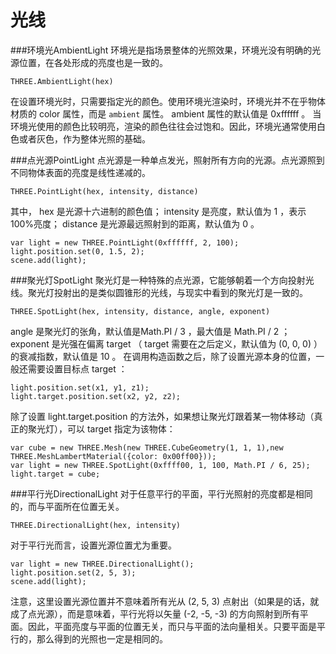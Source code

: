 光线
===
###环境光AmbientLight
环境光是指场景整体的光照效果，环境光没有明确的光源位置，在各处形成的亮度也是一致的。

    THREE.AmbientLight(hex)
在设置环境光时，只需要指定光的颜色。使用环境光渲染时，环境光并不在乎物体材质的 color 属性，而是 `ambient` 属性。 ambient 属性的默认值是 0xffffff 。
当环境光使用的颜色比较明亮，渲染的颜色往往会过饱和。因此，环境光通常使用白色或者灰色，作为整体光照的基础。

###点光源PointLight
点光源是一种单点发光，照射所有方向的光源。点光源照到不同物体表面的亮度是线性递减的。

    THREE.PointLight(hex, intensity, distance)
其中， hex 是光源十六进制的颜色值； intensity 是亮度，默认值为 1 ，表示 100%亮度； distance 是光源最远照射到的距离，默认值为 0 。

    var light = new THREE.PointLight(0xffffff, 2, 100);
    light.position.set(0, 1.5, 2);
    scene.add(light);

###聚光灯SpotLight
聚光灯是一种特殊的点光源，它能够朝着一个方向投射光线。聚光灯投射出的是类似圆锥形的光线，与现实中看到的聚光灯是一致的。

    THREE.SpotLight(hex, intensity, distance, angle, exponent)
 angle 是聚光灯的张角，默认值是Math.PI / 3 ，最大值是 Math.PI / 2 ； exponent 是光强在偏离 target （ target 需要在之后定义，默认值为 (0, 0, 0) ）的衰减指数，默认值是 10 。
在调用构造函数之后，除了设置光源本身的位置，一般还需要设置目标点 target ：

    light.position.set(x1, y1, z1);
    light.target.position.set(x2, y2, z2);
除了设置 light.target.position 的方法外，如果想让聚光灯跟着某一物体移动（真正的聚光灯），可以 target 指定为该物体：

    var cube = new THREE.Mesh(new THREE.CubeGeometry(1, 1, 1),new THREE.MeshLambertMaterial({color: 0x00ff00}));
    var light = new THREE.SpotLight(0xffff00, 1, 100, Math.PI / 6, 25);
    light.target = cube;


###平行光DirectionalLight
对于任意平行的平面，平行光照射的亮度都是相同的，而与平面所在位置无关。

    THREE.DirectionalLight(hex, intensity)
对于平行光而言，设置光源位置尤为重要。

    var light = new THREE.DirectionalLight();
    light.position.set(2, 5, 3);
    scene.add(light);
注意，这里设置光源位置并不意味着所有光从 (2, 5, 3) 点射出（如果是的话，就成了点光源），而是意味着，平行光将以矢量 (-2, -5, -3) 的方向照射到所有平面。因此，平面亮度与平面的位置无关，而只与平面的法向量相关。只要平面是平行的，那么得到的光照也一定是相同的。



